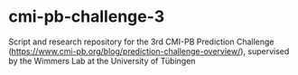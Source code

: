 # cmi-pb-challenge-3
Script and research repository for the 3rd CMI-PB Prediction Challenge (https://www.cmi-pb.org/blog/prediction-challenge-overview/), supervised by the Wimmers Lab at the University of Tübingen

